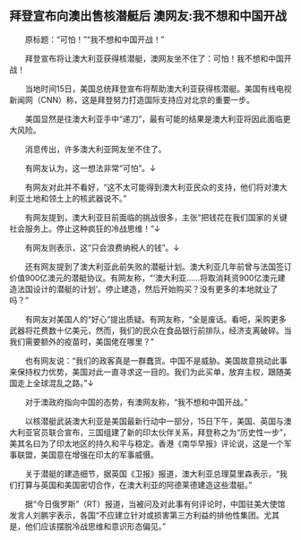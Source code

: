 ## 拜登宣布向澳出售核潜艇后 澳网友:我不想和中国开战
　　原标题：“可怕！”“我不想和中国开战！”

　　拜登宣布将让澳大利亚获得核潜艇，澳网友坐不住了：可怕！我不想和中国开战！

　　当地时间15日，美国总统拜登宣布将帮助澳大利亚获得核潜艇。美国有线电视新闻网（CNN）称，这是拜登努力打造国际支持应对北京的重要一步。

　　美国显然是往澳大利亚手中“递刀”，最有可能的结果是澳大利亚将因此面临更大风险。

　　消息传出，许多澳大利亚网友坐不住了。

　　有网友认为，这一想法非常“可怕”。↓

　　有网友对此并不看好，“这不太可能得到澳大利亚民众的支持，他们将对澳大利亚土地和领土上的核武器说不。”

　　有网友提到，澳大利亚目前面临的挑战很多，主张“把钱花在我们国家的关键社会服务上。停止这种疯狂的冷战思维！”↓

　　有网友则表示，这“只会浪费纳税人的钱”。↓

　　还有网友提到了澳大利亚此前失败的潜艇计划。澳大利亚几年前曾与法国签订价值900亿澳元的潜艇协议。有网友称，“‘澳大利亚……将取消耗资900亿澳元建造法国设计的潜艇的计划’。停止建造，然后开始购买？没有更多的本地就业了吗？”

　　有网友对美国人的“好心”提出质疑。有网友称，“全是废话。看吧，采购更多武器将花费数十亿美元，然而，我们的民众在食品银行前排队，经济支离破碎。当我们需要额外的疫苗时，美国佬在哪里？”

　　也有网友说：“我们的政客真是一群蠢货。中国不是威胁。美国故意挑动此事来保持权力优势，美国对此一直寻求这一目的。我们为此买单，放弃主权，跟随美国走上全球混乱之路。”↓

　　对于澳政府指向中国的态势，有澳网友称，“我不想和中国开战。”

　　以核潜艇武装澳大利亚是美国最新行动中一部分，15日下午，美国、英国与澳大利亚官员联合宣布，三国组建了新的印太伙伴关系，拜登称之为“历史性一步”，美其名曰为了印太地区的持久和平与稳定。香港《南华早报》评论说，这是一个军事联盟，美国意在增强在印太的军事威慑。

　　关于潜艇的建造细节，据英国《卫报》报道，澳大利亚总理莫里森表示，“我们打算与英国和美国密切合作，在澳大利亚的阿德莱德建造这些潜艇。”

　　据“今日俄罗斯”（RT）报道，当被问及对此事有何评论时，中国驻美大使馆发言人刘鹏宇表示，各国“不应建立针对或损害第三方利益的排他性集团。尤其是，他们应该摆脱冷战思维和意识形态偏见。”

